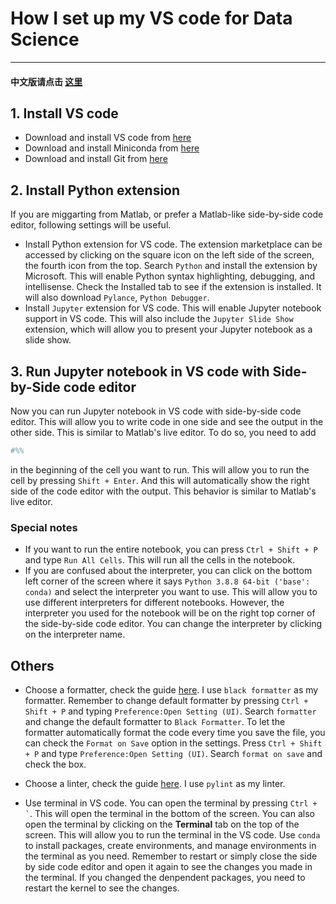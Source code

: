 # How I set up my VS code for Data Science

---

#### 中文版请点击 [这里](https://mengliufab.github.io/2025/01/27/How-to-set-up-vscode-for-python-DS-CN.html)

## 1. Install VS code
- Download and install VS code from [here](https://code.visualstudio.com/)
- Download and install Miniconda from [here](https://docs.conda.io/en/latest/miniconda.html)
- Download and install Git from [here](https://git-scm.com/)

## 2. Install Python extension
If you are miggarting from Matlab, or prefer a Matlab-like side-by-side code editor, following settings will be useful.
- Install Python extension for VS code. The extension marketplace can be accessed by clicking on the square icon on the left side of the screen, the fourth icon from the top.
Search `Python` and install the extension by Microsoft. This will enable Python syntax highlighting, debugging, and intellisense. Check the Installed tab to see if the extension is installed. It will also download `Pylance`, `Python Debugger`. 
- Install `Jupyter` extension for VS code. This will enable Jupyter notebook support in VS code. This will also include the `Jupyter Slide Show` extension, which will allow you to present your Jupyter notebook as a slide show.

## 3. Run Jupyter notebook in VS code with Side-by-Side code editor
Now you can run Jupyter notebook in VS code with side-by-side code editor. This will allow you to write code in one side and see the output in the other side. This is similar to Matlab's live editor. 
To do so, you need to add 
```python
#%%
```
in the beginning of the cell you want to run. This will allow you to run the cell by pressing `Shift + Enter`. And this will automatically show the right side of the code editor with the output. This behavior is similar to Matlab's live editor.
### Special notes 
- If you want to run the entire notebook, you can press `Ctrl + Shift + P` and type `Run All Cells`. This will run all the cells in the notebook.
- If you are confused about the interpreter, you can click on the bottom left corner of the screen where it says `Python 3.8.8 64-bit ('base': conda)` and select the interpreter you want to use. This will allow you to use different interpreters for different notebooks. However, the interpreter you used for the notebook will be on the right top corner of the side-by-side code editor. You can change the interpreter by clicking on the interpreter name.

## Others
- Choose a formatter, check the guide [here](https://code.visualstudio.com/docs/python/formatting). I use `black formatter` as my formatter. Remember to change default formatter by pressing `Ctrl + Shift + P` and typing `Preference:Open Setting (UI)`. Search `formatter` and change the default formatter to `Black Formatter`.
To let the formatter automatically format the code every time you save the file, you can check the `Format on Save` option in the settings. Press `Ctrl + Shift + P` and type `Preference:Open Setting (UI)`. Search `format on save` and check the box.

- Choose a linter, check the guide [here](https://code.visualstudio.com/docs/python/linting). I use `pylint` as my linter. 
  
- Use terminal in VS code. You can open the terminal by pressing `` Ctrl + ` ``. This will open the terminal in the bottom of the screen. You can also open the terminal by clicking on the **Terminal** tab on the top of the screen. This will allow you to run the terminal in the VS code. Use `conda` to install packages, create environments, and manage environments in the terminal as you need. Remember to restart or simply close the side by side code editor and open it again to see the changes you made in the terminal. If you changed the denpendent packages, you need to restart the kernel to see the changes.
